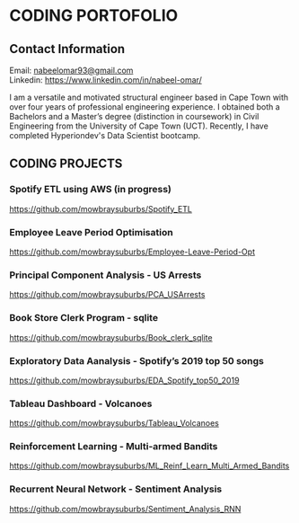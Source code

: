 # CODING PORTOFOLIO

## Contact Information

Email: nabeelomar93@gmail.com  
Linkedin: https://www.linkedin.com/in/nabeel-omar/  

I am a versatile and motivated structural engineer based in Cape Town with over four years of professional engineering experience. I obtained both a Bachelors and a Master’s degree (distinction in coursework) in Civil Engineering from the University of Cape Town (UCT). Recently, I have completed Hyperiondev's Data Scientist bootcamp. 

## CODING PROJECTS

### Spotify ETL using AWS (in progress)
https://github.com/mowbraysuburbs/Spotify_ETL

### Employee Leave Period Optimisation
https://github.com/mowbraysuburbs/Employee-Leave-Period-Opt

### Principal Component Analysis - US Arrests
https://github.com/mowbraysuburbs/PCA_USArrests

### Book Store Clerk Program - sqlite
https://github.com/mowbraysuburbs/Book_clerk_sqlite

### Exploratory Data Aanalysis - Spotify’s 2019 top 50 songs 
https://github.com/mowbraysuburbs/EDA_Spotify_top50_2019

### Tableau Dashboard - Volcanoes
https://github.com/mowbraysuburbs/Tableau_Volcanoes

### Reinforcement Learning - Multi-armed Bandits
https://github.com/mowbraysuburbs/ML_Reinf_Learn_Multi_Armed_Bandits

### Recurrent Neural Network - Sentiment Analysis
https://github.com/mowbraysuburbs/Sentiment_Analysis_RNN



